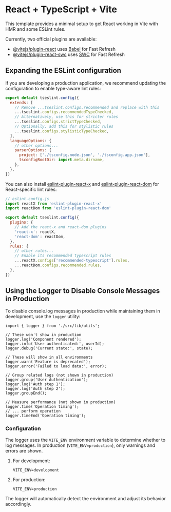 # React + TypeScript + Vite

This template provides a minimal setup to get React working in Vite with HMR and some ESLint rules.

Currently, two official plugins are available:

- [@vitejs/plugin-react](https://github.com/vitejs/vite-plugin-react/blob/main/packages/plugin-react/README.md) uses [Babel](https://babeljs.io/) for Fast Refresh
- [@vitejs/plugin-react-swc](https://github.com/vitejs/vite-plugin-react-swc) uses [SWC](https://swc.rs/) for Fast Refresh

## Expanding the ESLint configuration

If you are developing a production application, we recommend updating the configuration to enable type-aware lint rules:

```js
export default tseslint.config({
  extends: [
    // Remove ...tseslint.configs.recommended and replace with this
    ...tseslint.configs.recommendedTypeChecked,
    // Alternatively, use this for stricter rules
    ...tseslint.configs.strictTypeChecked,
    // Optionally, add this for stylistic rules
    ...tseslint.configs.stylisticTypeChecked,
  ],
  languageOptions: {
    // other options...
    parserOptions: {
      project: ['./tsconfig.node.json', './tsconfig.app.json'],
      tsconfigRootDir: import.meta.dirname,
    },
  },
})
```

You can also install [eslint-plugin-react-x](https://github.com/Rel1cx/eslint-react/tree/main/packages/plugins/eslint-plugin-react-x) and [eslint-plugin-react-dom](https://github.com/Rel1cx/eslint-react/tree/main/packages/plugins/eslint-plugin-react-dom) for React-specific lint rules:

```js
// eslint.config.js
import reactX from 'eslint-plugin-react-x'
import reactDom from 'eslint-plugin-react-dom'

export default tseslint.config({
  plugins: {
    // Add the react-x and react-dom plugins
    'react-x': reactX,
    'react-dom': reactDom,
  },
  rules: {
    // other rules...
    // Enable its recommended typescript rules
    ...reactX.configs['recommended-typescript'].rules,
    ...reactDom.configs.recommended.rules,
  },
})
```

## Using the Logger to Disable Console Messages in Production

To disable console.log messages in production while maintaining them in development, use the `logger` utility:

```tsx
import { logger } from './src/lib/utils';

// These won't show in production
logger.log('Component rendered');
logger.info('User authenticated:', userId);
logger.debug('Current state:', state);

// These will show in all environments
logger.warn('Feature is deprecated');
logger.error('Failed to load data:', error);

// Group related logs (not shown in production)
logger.group('User Authentication');
logger.log('Auth step 1');
logger.log('Auth step 2');
logger.groupEnd();

// Measure performance (not shown in production)
logger.time('Operation timing');
// ... perform operation
logger.timeEnd('Operation timing');
```

### Configuration

The logger uses the `VITE_ENV` environment variable to determine whether to log messages. In production (`VITE_ENV=production`), only warnings and errors are shown.

1. For development:
   ```
   VITE_ENV=development
   ```

2. For production:
   ```
   VITE_ENV=production
   ```

The logger will automatically detect the environment and adjust its behavior accordingly.
